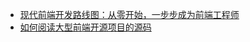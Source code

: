 * [现代前端开发路线图：从零开始，一步步成为前端工程师](https://36kr.com/p/5128487.html)
* [如何阅读大型前端开源项目的源码](https://github.com/ProtoTeam/blog/blob/master/201805/3.md)
